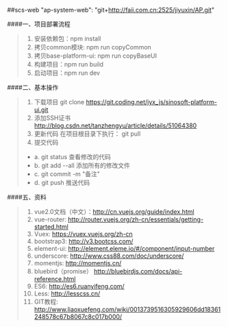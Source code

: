 ##scs-web
    "ap-system-web": "git+http://faii.com.cn:2525/jiyuxin/AP.git"
    
####一、项目部署流程
>1. 安装依赖包：npm install
>2. 拷贝common模块: npm run copyCommon
>3. 拷贝base-platform-ui: npm run copyBaseUI
>4. 构建项目：npm run build
>5. 启动项目：npm run dev

####二、基本操作
> 1. 下载项目
        git clone https://git.coding.net/jyx_js/sinosoft-platform-ui.git
> 2. 添加SSH证书
       http://blog.csdn.net/tanzhengyu/article/details/51064380
> 3. 更新代码 在项目根目录下执行：
        git pull
> 4. 提交代码
>* a. git status        查看修改的代码
>* b. git add --all     添加所有的修改文件
>* c. git commit -m     "备注"
>* d. git push          推送代码

####五、资料
>1. vue2.0文档（中文）：http://cn.vuejs.org/guide/index.html
>2. vue-router:      http://router.vuejs.org/zh-cn/essentials/getting-started.html
>3. Vuex:            https://vuex.vuejs.org/zh-cn
>4. bootstrap3:      http://v3.bootcss.com/
>5. element-ui:      http://element.eleme.io/#/component/input-number
>6. underscore:      http://www.css88.com/doc/underscore/
>7. momentjs:        http://momentjs.cn/
>8. bluebird（promise）  http://bluebirdjs.com/docs/api-reference.html
>9. ES6:             http://es6.ruanyifeng.com/
>10. Less:            http://lesscss.cn/
>11. GIT教程:         http://www.liaoxuefeng.com/wiki/0013739516305929606dd18361248578c67b8067c8c017b000/
